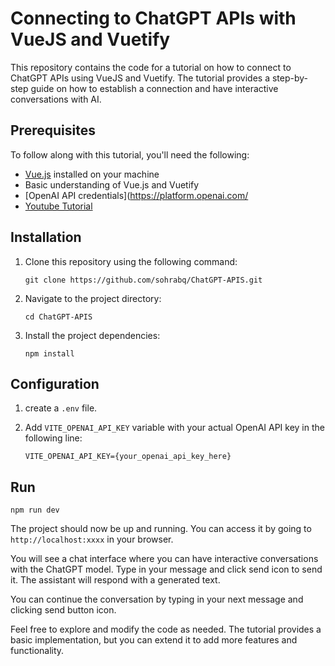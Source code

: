 # Connecting to ChatGPT APIs with VueJS and Vuetify

This repository contains the code for a tutorial on how to connect to ChatGPT APIs using VueJS and Vuetify. The tutorial provides a step-by-step guide on how to establish a connection and have interactive conversations with AI.

## Prerequisites

To follow along with this tutorial, you'll need the following:

- [Vue.js](https://vuejs.org/) installed on your machine
- Basic understanding of Vue.js and Vuetify
- [OpenAI API credentials](https://platform.openai.com/
- [Youtube Tutorial](https://youtu.be/EqvLoC8fjzA?si=B4VNGVNECbbOoWdV)

## Installation

1. Clone this repository using the following command: 
   ```
   git clone https://github.com/sohrabq/ChatGPT-APIS.git
   ```

2. Navigate to the project directory:
   ```
   cd ChatGPT-APIS
   ```

3. Install the project dependencies:
   ```
   npm install
   ```

## Configuration

1. create a `.env` file.

2. Add `VITE_OPENAI_API_KEY` variable with your actual OpenAI API key in the following line:
   ```
   VITE_OPENAI_API_KEY={your_openai_api_key_here}
   ```
## Run
```
npm run dev
```
The project should now be up and running. You can access it by going to `http://localhost:xxxx` in your browser.

You will see a chat interface where you can have interactive conversations with the ChatGPT model. Type in your message and click send icon to send it. The assistant will respond with a generated text.

You can continue the conversation by typing in your next message and clicking send button icon.

Feel free to explore and modify the code as needed. The tutorial provides a basic implementation, but you can extend it to add more features and functionality.
